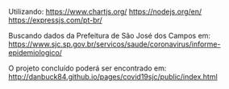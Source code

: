 Utilizando:
https://www.chartjs.org/
https://nodejs.org/en/
https://expressjs.com/pt-br/

Buscando dados da Prefeitura de São José dos Campos em:
https://www.sjc.sp.gov.br/servicos/saude/coronavirus/informe-epidemiologico/

O projeto concluído poderá ser encontrado em:
http://danbuck84.github.io/pages/covid19sjc/public/index.html
